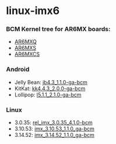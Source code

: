 linux-imx6
==========

### BCM Kernel tree for AR6MX boards:
 * [AR6MXQ](http://www.bcmcom.com/bcm_product_AR6MXQ.htm)
 * [AR6MXS](http://www.bcmcom.com/bcm_product_AR6MXS.htm)
 * [AR6MXCS](http://www.bcmcom.com/bcm_product_AR6MXCS.htm)

### Android
 * Jelly Bean: [jb4.3_1.1.0-ga-bcm](https://github.com/bcmadvancedresearch/linux-imx6/tree/jb4.3_1.1.0-ga-bcm)
 * KitKat: [kk4.4.3_2.0.0-ga-bcm](https://github.com/bcmadvancedresearch/linux-imx6/tree/kk4.4.3_2.0.0-ga-bcm)
 * Lollipop: [l5.1.1_2.1.0-ga-bcm](https://github.com/bcmadvancedresearch/linux-imx6/tree/l5.1.1_2.1.0-ga-bcm)

### Linux
 * 3.0.35: [rel_imx_3.0.35_4.1.0-bcm](https://github.com/frodolai/kernel-imx/tree/rel_imx_3.0.35_4.1.0-bcm)
 * 3.10.53: [imx_3.10.53_1.1.0_ga-bcm](https://github.com/bcmadvancedresearch/linux-imx6/tree/imx_3.10.53_1.1.0_ga-bcm)
 * 3.14.52: [imx_3.14.52_1.1.0_ga-bcm](https://github.com/bcmadvancedresearch/linux-imx6/tree/imx_3.14.52_1.1.0_ga-bcm)
